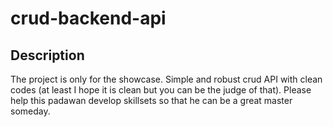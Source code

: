 # crud-backend-api
## Description
The project is only for the showcase. Simple and robust crud API with clean codes (at least I hope it is clean but you can be the judge of that).
Please help this padawan develop skillsets so that he can be a great master someday.
